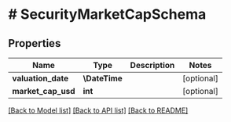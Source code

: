 # # SecurityMarketCapSchema

## Properties

Name | Type | Description | Notes
------------ | ------------- | ------------- | -------------
**valuation_date** | **\DateTime** |  | [optional]
**market_cap_usd** | **int** |  | [optional]

[[Back to Model list]](../../README.md#models) [[Back to API list]](../../README.md#endpoints) [[Back to README]](../../README.md)
